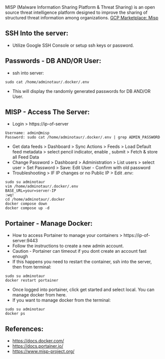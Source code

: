 MISP (Malware Information Sharing Platform & Threat Sharing) is an open source threat intelligence platform designed to improve the sharing 
of structured threat information among organizations. [GCP Marketplace: Misp ](https://console.cloud.google.com/marketplace/product/server-build-415714/misp?project=server-build-415714)


SSH Into the server:
--------------------
* Utilize Google SSH Console or setup ssh keys or password.

Passwords - DB AND/OR User:
-------------------------
* ssh into server:
```
sudo cat /home/adminotaur/.docker/.env
```
* This will display the randomly generated passwords for DB AND/OR User. 

MISP - Access The Server:
-------------------------
* Login > https://ip-of-server
```
Username: admin@misp 
Password: sudo cat /home/adminotaur/.docker/.env | grep ADMIN_PASSWORD
```
* Get data feeds > Dashboard > Sync Actions > Feeds > Load Default feed metadata > select pencil indicator, enable , submit > Fetch & store all Feed Data
* Change Password > Dashboard > Administration > List users > select user > Set Password > Save: Edit User - Confirm with old password
* Troubleshooting > IF IP changes or no Public IP > Edit .env:
```
sudo su adminotaur
vim /home/adminotaur/.docker/.env 
BASE_URL=your=server-IP
:wq!
cd /home/adminotaur/.docker 
docker compose down 
docker compose up -d
```

Portainer - Manage Docker:
---------------------------
* How to access Portainer to manage your containers > https://ip-of-server:9443
* Follow the instructions to create a new admin account. 
* Caution - Portainer can timeout if you dont create an account fast enough
* If this happens you need to restart the container, ssh into the server, then from terminal:
```
sudo su adminotaur
docker restart portainer
```
* Once logged into portainer, click get started and select local. You can manage docker from here. 
* If you want to manage docker from the terminal:
```
sudo su adminotaur
docker ps
``` 

References:
-----------
* https://docs.docker.com/
* https://docs.portainer.io/
* https://www.misp-project.org/
